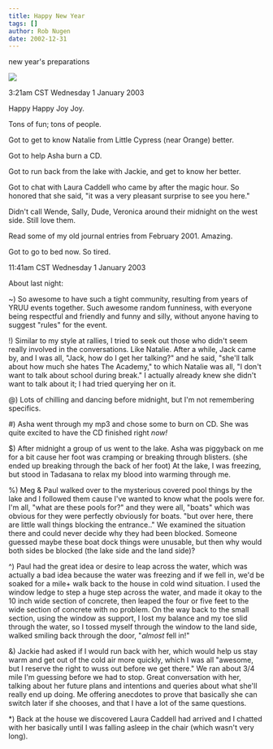 ```yaml
---
title: Happy New Year
tags: []
author: Rob Nugen
date: 2002-12-31
---
```


<p class=date>new year's preparations</p>

<p><a href="/images/art/photography/meg_hair.jpg"><img src="/images/art/photography/thumbs/meg_hair.jpg"></a></p>

<p class=date>3:21am CST Wednesday 1 January 2003</p>

<p>Happy Happy Joy Joy.</p>

<p>Tons of fun; tons of people.</p>

<p>Got to get to know Natalie from Little Cypress (near Orange) better.</p>

<p>Got to help Asha burn a CD.</p>

<p>Got to run back from the lake with Jackie, and get to know her better.</p>

<p>Got to chat with Laura Caddell who came by after the magic hour.
So honored that she said, "it was a very pleasant surprise to see you
here."</p>

<p>Didn't call Wende, Sally, Dude, Veronica around their midnight on
the west side.  Still love them.</p>

<p>Read some of my old journal entries from February 2001.  Amazing.</p>

<p>Got to go to bed now.  So tired.</p>

<p class=date>11:41am CST Wednesday 1 January 2003</p>

<p>About last night:</p>

<p>~) So awesome to have such a tight community, resulting from years of
YRUU events together.  Such awesome random funniness, with everyone
being respectful and friendly and funny and silly, without anyone
having to suggest "rules" for the event.</p>

<p>!) Similar to my style at rallies, I tried to seek out those who
didn't seem really involved in the conversations.  Like Natalie.
After a while, Jack came by, and I was all, "Jack, how do I get her
talking?" and he said, "she'll talk about how much she hates The
Academy," to which Natalie was all, "I don't want to talk about school
during break."  I actually already knew she didn't want to talk about
it; I had tried querying her on it.</p>

<p>@) Lots of chilling and dancing before midnight, but I'm not
remembering specifics.</p>

<p>#) Asha went through my mp3 and chose some to burn on CD.  She was
quite excited to have the CD finished right <em>now!</em></p>

<p>$) After midnight a group of us went to the lake.  Asha was
piggyback on me for a bit cause her foot was cramping or breaking
through blisters. (she ended up breaking through the back of her foot)
At the lake, I was freezing, but stood in Tadasana to relax my blood
into warming through me.</p>

<p>%) Meg & Paul walked over to the mysterious covered pool things by
the lake and I followed them cause I've wanted to know what the pools
were for.  I'm all, "what are these pools for?"  and they were all,
"boats" which was obvious for they were perfectly obviously for boats.
"but over here, there are little wall things blocking the entrance.."
We examined the situation there and could never decide why they had
been blocked.  Someone guessed maybe these boat dock things were
unusable, but then why would both sides be blocked (the lake side and
the land side)?</p>

<p>^) Paul had the great idea or desire to leap across the water,
which was actually a bad idea because the water was freezing and if we
fell in, we'd be soaked for a mile+ walk back to the house in cold
wind situation.  I used the window ledge to step a huge step across
the water, and made it okay to the 10 inch wide section of concrete,
then leaped the four or five feet to the wide section of concrete with
no problem.  On the way back to the small section, using the window as
support, I lost my balance and my toe slid through the water, so I
tossed myself through the window to the land side, walked smiling back
through the door, "<em>almost</em> fell in!"</p>

<p>&) Jackie had asked if I would run back with her, which would help
us stay warm and get out of the cold air more quickly, which I was all
"awesome, but I reserve the right to wuss out before we get there."
We ran about 3/4 mile I'm guessing before we had to stop.  Great
conversation with her, talking about her future plans and intentions
and queries about what she'll really end up doing.  Me offering
anecdotes to prove that basically she can switch later if she chooses,
and that I have a lot of the same questions.</p>

<p>*) Back at the house we discovered Laura Caddell had arrived and I
chatted with her basically until I was falling asleep in the chair
(which wasn't very long).</p>
